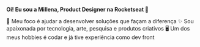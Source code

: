 **Oi! Eu sou a Millena, Product Designer na Rocketseat 🚀**

🎨 Meu foco é ajudar a desenvolver soluções que façam a diferença
✨ Sou apaixonada por tecnologia, arte, pesquisa e produtos criativos
🖥 Um dos meus hobbies é codar e já tive experiência como dev front

<!---
millena-martins/millena-martins is a ✨ special ✨ repository because its `README.md` (this file) appears on your GitHub profile.
You can click the Preview link to take a look at your changes.
--->
